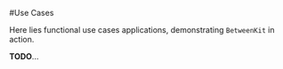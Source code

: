 #Use Cases

Here lies functional use cases applications, demonstrating `BetweenKit` in action.

__TODO__...